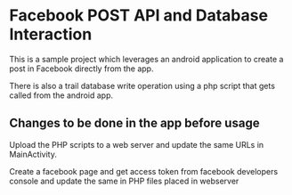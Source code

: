 # Facebook POST API and Database Interaction
This is a sample project which leverages an android application to create a post in Facebook directly from the app.

There is also a trail database write operation using a php script that gets called from the android app.

## Changes to be done in the app before usage
Upload the PHP scripts to a web server and update the same URLs in MainActivity.

Create a facebook page and get access token from facebook developers console and update the same in PHP files placed in webserver

